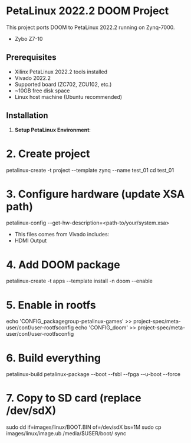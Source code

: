 # PetaLinux 2022.2 DOOM Project

This project ports DOOM to PetaLinux 2022.2 running on Zynq-7000.
- Zybo Z7-10

## Prerequisites

- Xilinx PetaLinux 2022.2 tools installed
- Vivado 2022.2
- Supported board (ZC702, ZCU102, etc.)
- ~10GB free disk space
- Linux host machine (Ubuntu recommended)

## Installation

1. **Setup PetaLinux Environment**:

# 2. Create project 
petalinux-create -t project --template zynq --name test_01
cd test_01

# 3. Configure hardware (update XSA path)
petalinux-config --get-hw-description=<path-to/your/system.xsa>
- This files comes from Vivado includes:
- HDMI Output
  
# 4. Add DOOM package
petalinux-create -t apps --template install -n doom --enable

# 5. Enable in rootfs
echo 'CONFIG_packagegroup-petalinux-games' >> project-spec/meta-user/conf/user-rootfsconfig
echo 'CONFIG_doom' >> project-spec/meta-user/conf/user-rootfsconfig

# 6. Build everything
petalinux-build
petalinux-package --boot --fsbl --fpga --u-boot --force

# 7. Copy to SD card (replace /dev/sdX)
sudo dd if=images/linux/BOOT.BIN of=/dev/sdX bs=1M
sudo cp images/linux/image.ub /media/$USER/boot/
sync
